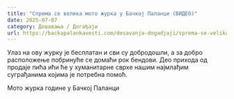 ```yaml
---
title: "Спрема се велика мото журка у Бачкој Паланци (ВИДЕО)"
date: 2025-07-07
category: Дешавања / Догађаји
url: https://backapalankavesti.com/desavanja-dogadjaji/sprema-se-velika-moto-zurka-u-backoj-palanci/
---
```


Улаз на ову журку је бесплатан и сви су добродошли, а за добро расположење побринуће се домаћи рок бендови. Део прихода од продаје пића ићи ће у хуманитарне сврхе нашим најмлађим суграђанима којима је потребна помоћ.

Мото журка године у Бачкој Паланци
